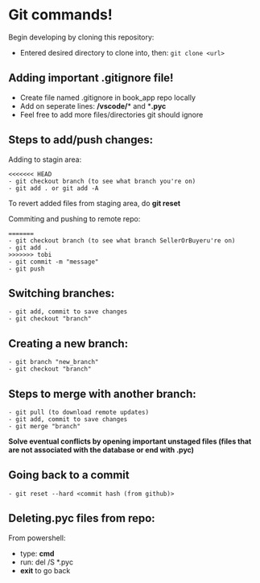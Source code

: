 # Git commands!

Begin developing by cloning this repository:
- Entered desired directory to clone into, then:
``` git clone <url> ```

## Adding important .gitignore file!
- Create file named .gitignore in book_app repo locally
- Add on seperate lines: **/vscode/*** and ***.pyc** 
- Feel free to add more files/directories git should ignore


## Steps to add/push changes:

Adding to stagin area:
```
<<<<<<< HEAD
- git checkout branch (to see what branch you're on)
- git add . or git add -A
```
To revert added files from staging area, do **git reset**

Commiting and pushing to remote repo:
```
=======
- git checkout branch (to see what branch SellerOrBuyeru're on)
- git add .
>>>>>>> tobi
- git commit -m "message"
- git push
```


## Switching branches:
```
- git add, commit to save changes
- git checkout "branch"
```


## Creating a new branch:
```
- git branch "new_branch"
- git checkout "branch"
```


## Steps to merge with another branch:
```
- git pull (to download remote updates)
- git add, commit to save changes
- git merge "branch"
```
**Solve eventual conflicts by opening important unstaged files (files that are not associated with the database or end with .pyc)**

## Going back to a commit
```
- git reset --hard <commit hash (from github)>
```

## Deleting.pyc files from repo:
From powershell:
- type: **cmd**
- run: del /S *.pyc
- **exit** to go back
